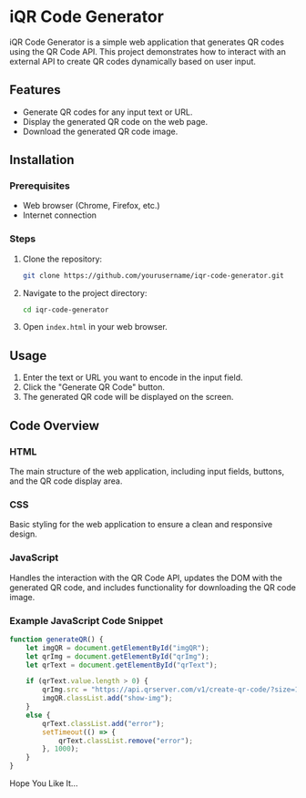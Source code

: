 # iQR Code Generator

iQR Code Generator is a simple web application that generates QR codes using the QR Code API. This project demonstrates how to interact with an external API to create QR codes dynamically based on user input.

## Features

- Generate QR codes for any input text or URL.
- Display the generated QR code on the web page.
- Download the generated QR code image.

## Installation

### Prerequisites

- Web browser (Chrome, Firefox, etc.)
- Internet connection

### Steps

1. Clone the repository:
    ```sh
    git clone https://github.com/yourusername/iqr-code-generator.git
    ```

2. Navigate to the project directory:
    ```sh
    cd iqr-code-generator
    ```

3. Open `index.html` in your web browser.

## Usage

1. Enter the text or URL you want to encode in the input field.
2. Click the "Generate QR Code" button.
3. The generated QR code will be displayed on the screen.

## Code Overview

### HTML

The main structure of the web application, including input fields, buttons, and the QR code display area.

### CSS

Basic styling for the web application to ensure a clean and responsive design.

### JavaScript

Handles the interaction with the QR Code API, updates the DOM with the generated QR code, and includes functionality for downloading the QR code image.

### Example JavaScript Code Snippet

```javascript
function generateQR() {
    let imgQR = document.getElementById("imgQR");
    let qrImg = document.getElementById("qrImg");
    let qrText = document.getElementById("qrText");

    if (qrText.value.length > 0) {
        qrImg.src = "https://api.qrserver.com/v1/create-qr-code/?size=150x150&data=" + qrText.value;
        imgQR.classList.add("show-img");
    }
    else {
        qrText.classList.add("error");
        setTimeout(() => {
            qrText.classList.remove("error");
        }, 1000);
    }
}
```

Hope You Like It...
